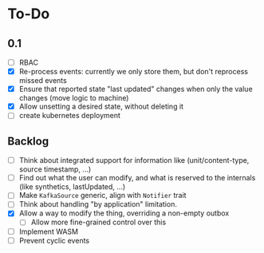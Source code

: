 # To-Do

## 0.1

* [ ] RBAC
* [x] Re-process events: currently we only store them, but don't reprocess missed events
* [x] Ensure that reported state "last updated" changes when only the value changes (move logic to machine)
* [x] Allow unsetting a desired state, without deleting it
* [ ] create kubernetes deployment

## Backlog

* [ ] Think about integrated support for information like (unit/content-type, source timestamp, ...)
* [ ] Find out what the user can modify, and what is reserved to the internals (like synthetics, lastUpdated, ...)
* [ ] Make `KafkaSource` generic, align with `Notifier` trait
* [ ] Think about handling "by application" limitation.
* [x] Allow a way to modify the thing, overriding a non-empty outbox
  * [ ] Allow more fine-grained control over this
* [ ] Implement WASM
* [ ] Prevent cyclic events
